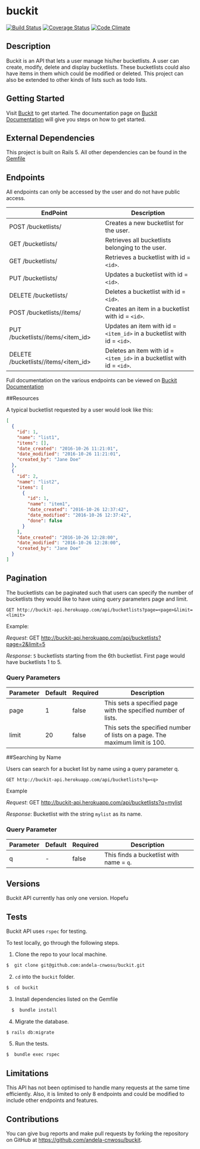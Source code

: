 # buckit

[![Build Status](https://travis-ci.org/andela-cnwosu/buckit.svg?branch=develop)](https://travis-ci.org/andela-cnwosu/buckit)
[![Coverage Status](https://coveralls.io/repos/github/andela-cnwosu/buckit/badge.svg?branch=develop)](https://coveralls.io/github/andela-cnwosu/buckit?branch=develop)
[![Code Climate](https://codeclimate.com/github/andela-cnwosu/buckit/badges/gpa.svg?maxAge=0)](https://codeclimate.com/github/andela-cnwosu/buckit)

## Description

Buckit is an API that lets a user manage his/her bucketlists. A user can create, modify, delete and display bucketlists. These bucketlists could also have items in them which could be modified or deleted. This project can also be extended to other kinds of lists such as todo lists.


## Getting Started

Visit [Buckit](http://buckit-api.herokuapp.com/) to get started. The documentation page on [Buckit Documentation](http://buckit-api.herokuapp.com/documentation) will give you steps on how to get started.


## External Dependencies

This project is built on Rails 5. All other dependencies can be found in the [Gemfile](https://github.com/andela-cnwosu/buckit/blob/develop/Gemfile)


## Endpoints

All endpoints can only be accessed by the user and do not have public access.

EndPoint | Description
--------- | -----------
POST /bucketlists/ | Creates a new bucketlist for the user.
GET /bucketlists/ | Retrieves all bucketlists belonging to the user.
GET /bucketlists/<id> | Retrieves a bucketlist with id = ``` <id> ```.
PUT /bucketlists/<id> | Updates a bucketlist with id = ``` <id> ```.
DELETE /bucketlists/<id> | Deletes a bucketlist with id = ``` <id> ```.
POST /bucketlists/<id>/items/ | Creates an item in a bucketlist with id = ``` <id> ```.
PUT /bucketlists/<id>/items/<item_id> | Updates an item with id = ``` <item_id> ``` in a bucketlist with id = ``` <id> ```.
DELETE /bucketlists/<id>/items/<item_id> | Deletes an item with id = ``` <item_id> ``` in a bucketlist with id = ``` <id> ```.

Full documentation on the various endpoints can be viewed on [Buckit Documentation](http://buckit-api.herokuapp.com/documentation)


##Resources

A typical bucketlist requested by a user would look like this:
```json
[
  {
    "id": 1,
    "name": "list1",
    "items": [],
    "date_created": "2016-10-26 11:21:01",
    "date_modified": "2016-10-26 11:21:01",
    "created_by": "Jane Doe"
  },
  {
    "id": 2,
    "name": "list2",
    "items": [
      {
        "id": 1,
        "name": "item1",
        "date_created": "2016-10-26 12:37:42",
        "date_modified": "2016-10-26 12:37:42",
        "done": false
      }
    ],
    "date_created": "2016-10-26 12:28:00",
    "date_modified": "2016-10-26 12:28:00",
    "created_by": "Jane Doe"
  }
]
```

## Pagination

The bucketlists can be paginated such that users can specify the number of bucketlists they would like to have using query parameters page and limit.

`GET http://buckit-api.herokuapp.com/api/bucketlists?page=<page>&limit=<limit>`

Example:

*Request*: GET http://buckit-api.herokuapp.com/api/bucketlists?page=2&limit=5

*Response*: `5` bucketlists starting from the 6th bucketlist. First page would have bucketlists 1 to 5.

### Query Parameters

Parameter | Default | Required | Description
--------- | ------- | ----------- | ---------
page | 1 | false | This sets a specified page with the specified number of lists.
limit | 20 | false | This sets the specified number of lists on a page. The maximum limit is 100.

##Searching by Name

Users can search for a bucket list by name using a query parameter q.

`GET http://buckit-api.herokuapp.com/api/bucketlists?q=<q>`

Example

*Request*: GET http://buckit-api.herokuapp.com/api/bucketlists?q=mylist

*Response*: Bucketlist with the string ```mylist``` as its name.

### Query Parameter

Parameter | Default | Required | Description
--------- | ------- | ----------- | ---------
q | - | false | This finds a bucketlist with name = ``` q ```.


## Versions
Buckit API currently has only one version. Hopefu


## Tests

Buckit API uses `rspec` for testing.

To test locally, go through the following steps.

1. Clone the repo to your local machine.

  ```bash
  $  git clone git@github.com:andela-cnwosu/buckit.git
  ```

2. `cd` into the `buckit` folder.

  ```bash
  $  cd buckit
  ```

3. Install dependencies listed on the Gemfile

  ```bash
    $  bundle install
  ```

4. Migrate the database.

  ```bash
  $ rails db:migrate
  ```

5. Run the tests.

  ```bash
  $  bundle exec rspec
  ```

## Limitations
This API has not been optimised to handle many requests at the same time efficiently. Also, it is limited to only 8 endpoints and could be modified to include other endpoints and features.


## Contributions

You can give bug reports and make pull requests by forking the repository on GitHub at https://github.com/andela-cnwosu/buckit.
